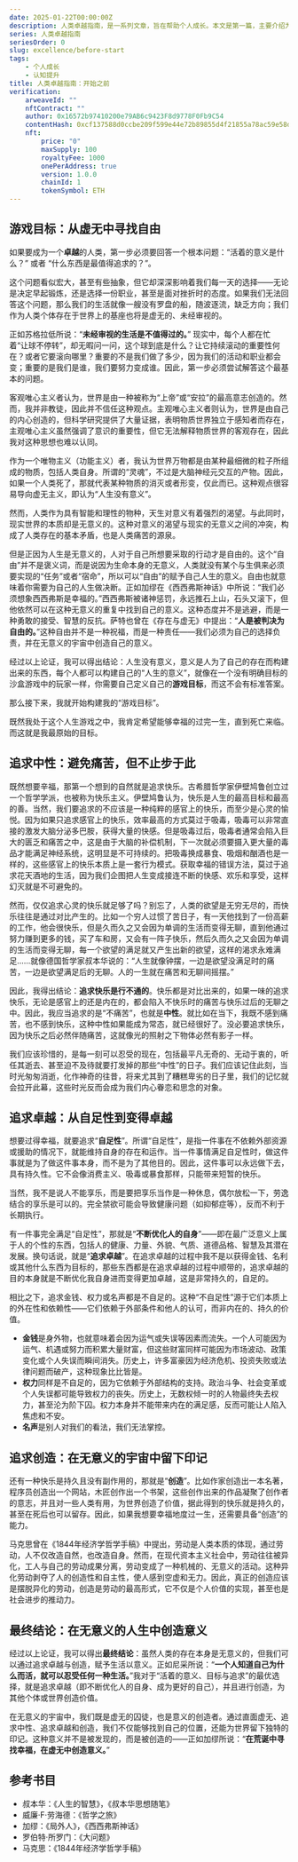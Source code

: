 ```yaml
---
date: 2025-01-22T00:00:00Z
description: 人类卓越指南，是一系列文章，旨在帮助个人成长。本文是第一篇，主要介绍为什么要写这个系列，以及尝试解答一下人生中最基本的一些问题。
series: 人类卓越指南
seriesOrder: 0
slug: excellence/before-start
tags:
    - 个人成长
    - 认知提升
title: 人类卓越指南：开始之前
verification:
    arweaveId: ""
    nftContract: ""
    author: 0x16572b97410200e79AB6c9423F8d9778F0Fb9C54
    contentHash: 0xcf137588d0ccbe209f599e44e72b89855d4f21855a78ac59e58db20c19c86ed31.0.0
    nft:
        price: "0"
        maxSupply: 100
        royaltyFee: 1000
        onePerAddress: true
        version: 1.0.0
        chainId: 1
        tokenSymbol: ETH
---
```


## 游戏目标：从虚无中寻找自由

如果要成为一个**卓越**的人类，第一步必须要回答一个根本问题：“活着的意义是什么？” 或者 “什么东西是最值得追求的？”。

这个问题看似宏大，甚至有些抽象，但它却深深影响着我们每一天的选择——无论是决定早起锻炼，还是选择一份职业，甚至是面对挫折时的态度。如果我们无法回答这个问题，那么我们的生活就像一艘没有罗盘的船，随波逐流，缺乏方向；我们作为人类个体存在于世界上的基座也将是虚无的、未经审视的。

正如苏格拉低所说：“**未经审视的生活是不值得过的。**” 现实中，每个人都在忙着“让球不停转”，却无暇问一问，这个球到底是什么？让它持续滚动的重要性何在？或者它要滚向哪里？重要的不是我们做了多少，因为我们的活动和职业都会变；重要的是我们是谁，我们要努力变成谁。因此，第一步必须尝试解答这个最基本的问题。

客观唯心主义者认为，世界是由一种被称为“上帝”或“安拉”的最高意志创造的。然而，我并非教徒，因此并不信任这种观点。主观唯心主义者则认为，世界是由自己的内心创造的，但科学研究提供了大量证据，表明物质世界独立于感知者而存在，主观唯心主义虽然强调了意识的重要性，但它无法解释物质世界的客观存在，因此我对这种思想也难以认同。

作为一个唯物主义（功能主义）者，我认为世界万物都是由某种最细微的粒子所组成的物质，包括人类自身。所谓的“灵魂”，不过是大脑神经元交互的产物。因此，如果一个人类死了，那就代表某种物质的消灭或者形变，仅此而已。这种观点很容易导向虚无主义，即认为“人生没有意义”。

然而，人类作为具有智能和理性的物种，天生对意义有着强烈的渴望。与此同时，现实世界的本质却是无意义的。这种对意义的渴望与现实的无意义之间的冲突，构成了人类存在的基本矛盾，也是人类痛苦的源泉。

但是正因为人生是无意义的，人对于自己所想要采取的行动才是自由的。这个“自由”并不是褒义词，而是说因为生命本身的无意义，人类就没有某个与生俱来必须要实现的“任务”或者“宿命”，所以可以“自由”的赋予自己人生的意义。自由也就意味着你需要为自己的人生做决断。正如加缪在《西西弗斯神话》中所说：“我们必须想象西西弗斯是幸福的。”西西弗斯被诸神惩罚，永远推石上山，石头又滚下，但他依然可以在这种无意义的重复中找到自己的意义。这种态度并不是逃避，而是一种勇敢的接受、智慧的反抗。萨特也曾在《存在与虚无》中提出：“**人是被判决为自由的。**”这种自由并不是一种祝福，而是一种责任——我们必须为自己的选择负责，并在无意义的宇宙中创造自己的意义。

经过以上论证，我可以得出结论：人生没有意义，意义是人为了自己的存在而构建出来的东西，每个人都可以构建自己的“人生的意义”，就像在一个没有明确目标的沙盒游戏中的玩家一样，你需要自己定义自己的**游戏目标**，而这不会有标准答案。

那么接下来，我就开始构建我的“游戏目标”。

既然我处于这个人生游戏之中，我肯定希望能够幸福的过完一生，直到死亡来临。而这就是我最原始的目标。

## 追求中性：避免痛苦，但不止步于此

既然想要辛福，那第一个想到的自然就是追求快乐。古希腊哲学家伊壁鸠鲁创立过一个哲学学派，也被称为快乐主义。伊壁鸠鲁认为，快乐是人生的最高目标和最高的善。当然，我们要追求的不应该是一种纯粹的感官上的快乐，而至少是心灵的愉悦。因为如果只追求感官上的快乐，效率最高的方式莫过于吸毒，吸毒可以非常直接的激发大脑分泌多巴胺，获得大量的快感。但是吸毒过后，吸毒者通常会陷入巨大的匮乏和痛苦之中，这是由于大脑的补偿机制，下一次就必须要摄入更大量的毒品才能满足神经系统，这明显是不可持续的。把吸毒换成暴食、吸烟和酗酒也是一样的，这些感官上的快乐本质上是一套行为模式。获取幸福的错误方法，莫过于追求花天酒地的生活，因为我们企图把人生变成接连不断的快感、欢乐和享受，这样幻灭就是不可避免的。

然而，仅仅追求心灵的快乐就足够了吗？别忘了，人类的欲望是无穷无尽的，而快乐往往是通过对比产生的。比如一个穷人过惯了苦日子，有一天他找到了一份高薪的工作，他会很快乐，但是久而久之又会因为单调的生活而变得无聊，直到他通过努力赚到更多的钱，买了车和房，又会有一阵子快乐，然后久而久之又会因为单调的生活而变得无聊，每一个欲望的满足就又产生出新的欲望，这样的渴求永难满足……就像德国哲学家叔本华说的：“人生就像钟摆，一边是欲望没满足时的痛苦，一边是欲望满足后的无聊。人的一生就在痛苦和无聊间摇摆。”

因此，我得出结论：**追求快乐是行不通的**。快乐都是对比出来的，如果一味的追求快乐，无论是感官上的还是内在的，都会陷入不快乐时的痛苦与快乐过后的无聊之中。因此，我应当追求的是“不痛苦”，也就是**中性**。就比如在当下，我既不感到痛苦，也不感到快乐，这种中性如果能成为常态，就已经很好了。没必要追求快乐，因为快乐之后必然伴随痛苦，这就像光的照射之下物体必然有影子一样。

我们应该珍惜的，是每一刻可以忍受的现在，包括最平凡无奇的、无动于衷的，听任其逝去、甚至迫不及待就要打发掉的那些“中性”的日子。我们应该记住此刻，当时光匆匆消逝，化作神奇的往昔，将来尤其到了糟糕卑劣的日子里，我们的记忆就会拉开此幕，这些时光反而会成为我们内心眷恋和思念的对象。

## 追求卓越：从自足性到变得卓越

想要过得幸福，就要追求“**自足性**”。所谓“自足性”，是指一件事在不依赖外部资源或援助的情况下，就能维持自身的存在和运作。当一件事情满足自足性时，做这件事就是为了做这件事本身，而不是为了其他目的。因此，这件事可以永远做下去，具有持久性。它不会像消费主义、吸毒或暴食那样，只能带来短暂的快乐。

当然，我不是说人不能享乐，而是要把享乐当作是一种休息，偶尔放松一下，劳逸结合的享乐是可以的。完全禁欲可能会导致健康问题（如抑郁症等），反而不利于长期执行。

有一件事完全满足“自足性”，那就是“**不断优化人的自身**”——即在最广泛意义上属于人的个性的东西，包括人的健康、力量、外貌、气质、道德品格、智慧及其潜在发展。换句话说，就是“**追求卓越**”。在追求卓越的过程中我不是以获得金钱、名利或其他什么东西为目标的，那些东西都是在追求卓越的过程中顺带的，追求卓越的目的本身就是不断优化我自身进而变得更加卓越，这是非常持久的，自足的。

相比之下，追求金钱、权力或名声都是不自足的。这种“不自足性”源于它们本质上的外在性和依赖性——它们依赖于外部条件和他人的认可，而非内在的、持久的价值。

- **金钱**是身外物，也就意味着会因为运气或失误等因素而流失。一个人可能因为运气、机遇或努力而积累大量财富，但这些财富同样可能因为市场波动、政策变化或个人失误而瞬间消失。历史上，许多富豪因为经济危机、投资失败或法律问题而破产，这种现象比比皆是。
- **权力**同样是不自足的，因为它依赖于外部结构的支持。政治斗争、社会变革或个人失误都可能导致权力的丧失。历史上，无数权倾一时的人物最终失去权力，甚至沦为阶下囚。权力本身并不能带来内在的满足感，反而可能让人陷入焦虑和不安。
- **名声**是别人对我们的看法，我们无法掌控。

## 追求创造：在无意义的宇宙中留下印记

还有一种快乐是持久且没有副作用的，那就是“**创造**”。比如作家创造出一本名著，程序员创造出一个网站，木匠创作出一个书架，这些创作出来的作品凝聚了创作者的意志，并且对一些人类有用，为世界创造了价值，据此得到的快乐就是持久的，甚至在死后也可以留存。因此，如果我想要幸福地度过一生，还需要具备“创造”的能力。

马克思曾在《1844年经济学哲学手稿》中提出，劳动是人类本质的体现，通过劳动，人不仅改造自然，也改造自身。然而，在现代资本主义社会中，劳动往往被异化，工人与自己的劳动成果分离，劳动变成了一种机械的、无意义的活动。这种异化劳动剥夺了人的创造性和自主性，使人感到空虚和无力。因此，真正的创造应该是摆脱异化的劳动，创造是劳动的最高形式，它不仅是个人价值的实现，甚至也是社会进步的推动力。

## 最终结论：在无意义的人生中创造意义

经过以上论证，我可以得出**最终结论**：虽然人类的存在本身是无意义的，但我们可以通过追求卓越与创造，赋予生活以意义。正如尼采所说：“**一个人知道自己为什么而活，就可以忍受任何一种生活。**”我对于“活着的意义、目标与追求”的最优选择，就是追求卓越（即不断优化人的自身、成为更好的自己），并且进行创造，为其他个体或世界创造价值。

在无意义的宇宙中，我们既是虚无的囚徒，也是意义的创造者。通过直面虚无、追求中性、追求卓越和创造，我们不仅能够找到自己的位置，还能为世界留下独特的印记。这种意义并不是被发现的，而是被创造的——正如加缪所说：“**在荒诞中寻找幸福，在虚无中创造意义。**”

## 参考书目

- 叔本华：《人生的智慧》，《叔本华思想随笔》
- 威廉·F·劳海德：《哲学之旅》
- 加缪：《局外人》，《西西弗斯神话》
- 罗伯特·所罗门：《大问题》
- 马克思：《1844年经济学哲学手稿》